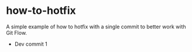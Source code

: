 how-to-hotfix
=============

A simple example of how to hotfix with a single commit to better work with Git Flow.

- Dev commit 1